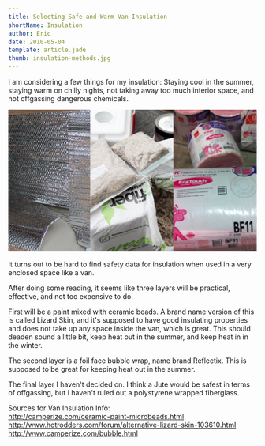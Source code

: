 ```yaml
---
title: Selecting Safe and Warm Van Insulation
shortName: Insulation
author: Eric
date: 2010-05-04
template: article.jade
thumb: insulation-methods.jpg
---
```


I am considering a few things for my insulation:
Staying cool in the summer, staying warm on chilly nights, not taking away too much interior space, and not offgassing dangerous chemicals.

<span class="more"></span>

![Insulation types](insulation-methods.jpg)

It turns out to be hard to find safety data for insulation when used in a very enclosed space like a van.

After doing some reading, it seems like three layers will be practical, effective, and not too expensive to do.

First will be a paint mixed with ceramic beads. A brand name version of this is called Lizard Skin, and it's supposed to have good insulating properties and does not take up any space inside the van, which is great. This should deaden sound a little bit, keep heat out in the summer, and keep heat in in the winter.

The second layer is a foil face bubble wrap, name brand Reflectix. This is supposed to be great for keeping heat out in the summer.

The final layer I haven't decided on. I think a Jute would be safest in terms of offgassing, but I haven't ruled out a polystyrene wrapped fiberglass.

Sources for Van Insulation Info:  
<http://camperize.com/ceramic-paint-microbeads.html>  
[http://www.hotrodders.com/forum/alternative-lizard-skin-103610.html  
<http://www.camperize.com/bubble.html>](http://www.camperize.com/bubble.html)
